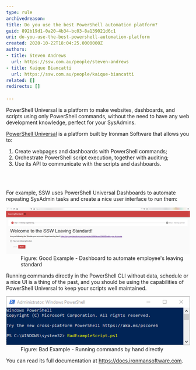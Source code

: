 ```yaml
---
type: rule
archivedreason: 
title: Do you use the best PowerShell automation platform?
guid: 892b19d1-0a20-4b34-bc03-8a139021d6c1
uri: do-you-use-the-best-powershell-automation-platform
created: 2020-10-22T18:04:25.0000000Z
authors:
- title: Steven Andrews
  url: https://ssw.com.au/people/steven-andrews
- title: Kaique Biancatti
  url: https://ssw.com.au/people/kaique-biancatti
related: []
redirects: []

---
```



<p class="ssw15-rteElement-P">PowerShell Universal is a platform to make websites, dashboards, and scripts using only PowerShell commands, without the need to have any web development knowledge, perfect for your SysAdmins.<br></p><p class="ssw15-rteElement-P"><a href="https://ironmansoftware.com/powershell-universal/">PowerShell Universal</a> is a platform built by Ironman Software that allows you to:</p><ol><li>Create webpages and dashboards with PowerShell commands;</li><li>Orchestrate PowerShell script execution, together with auditing;</li><li>Use its API to communicate with the scripts and dashboards.​</li></ol>
<br><excerpt class='endintro'></excerpt><br>
<p>​For example, SSW uses PowerShell Universal Dashboards to automate repeating SysAdmin tasks and create a nice user interface to run them:​<br></p><dl class="goodImage"><dt><img src="automated-standard.png" alt="automated-standard.png" style="width:750px;" /></dt><dd>Figure: Good Example - Dashboard to automate employee's leaving standard<br></dd></dl><p>Running commands directly in the PowerShell CLI without data, schedule or a nice UI is a thing of the past, and you should be using the capabilities of PowerShell Universal to keep your scripts well maintained.</p><dl class="badImage"><dt><img src="running-commands-hand.png" alt="running-commands-hand.png" /></dt><dd>Figure: Bad Example - Running commands by hand directly</dd></dl><p>You can read its full documentation at <a href="https://docs.ironmansoftware.com/">https://docs.ironmansoftware.com</a>.<br></p>


